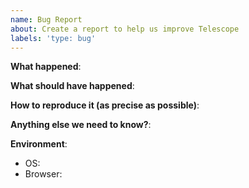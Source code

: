 ```yaml
---
name: Bug Report
about: Create a report to help us improve Telescope
labels: 'type: bug'
---
```


<!-- Please use this template while reporting a bug and provide as much info as possible. Thanks!
-->

**What happened**:

**What should have happened**:

**How to reproduce it (as precise as possible)**:

**Anything else we need to know?**:

**Environment**:

- OS:
- Browser:

